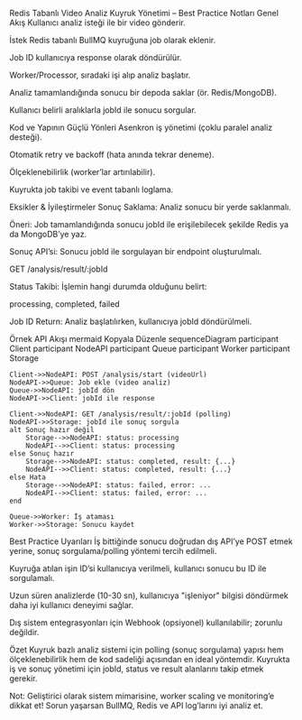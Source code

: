 Redis Tabanlı Video Analiz Kuyruk Yönetimi – Best Practice Notları
Genel Akış
Kullanıcı analiz isteği ile bir video gönderir.

İstek Redis tabanlı BullMQ kuyruğuna job olarak eklenir.

Job ID kullanıcıya response olarak döndürülür.

Worker/Processor, sıradaki işi alıp analiz başlatır.

Analiz tamamlandığında sonucu bir depoda saklar (ör. Redis/MongoDB).

Kullanıcı belirli aralıklarla jobId ile sonucu sorgular.

Kod ve Yapının Güçlü Yönleri
Asenkron iş yönetimi (çoklu paralel analiz desteği).

Otomatik retry ve backoff (hata anında tekrar deneme).

Ölçeklenebilirlik (worker’lar artırılabilir).

Kuyrukta job takibi ve event tabanlı loglama.

Eksikler & İyileştirmeler
Sonuç Saklama: Analiz sonucu bir yerde saklanmalı.

Öneri: Job tamamlandığında sonucu jobId ile erişilebilecek şekilde Redis ya da MongoDB’ye yaz.

Sonuç API’si: Sonucu jobId ile sorgulayan bir endpoint oluşturulmalı.

GET /analysis/result/:jobId

Status Takibi: İşlemin hangi durumda olduğunu belirt:

processing, completed, failed

Job ID Return: Analiz başlatılırken, kullanıcıya jobId döndürülmeli.

Örnek API Akışı
mermaid
Kopyala
Düzenle
sequenceDiagram
participant Client
participant NodeAPI
participant Queue
participant Worker
participant Storage

    Client->>NodeAPI: POST /analysis/start (videoUrl)
    NodeAPI->>Queue: Job ekle (video analiz)
    Queue->>NodeAPI: jobId dön
    NodeAPI->>Client: jobId ile response

    Client->>NodeAPI: GET /analysis/result/:jobId (polling)
    NodeAPI->>Storage: jobId ile sonuç sorgula
    alt Sonuç hazır değil
        Storage-->>NodeAPI: status: processing
        NodeAPI-->>Client: status: processing
    else Sonuç hazır
        Storage-->>NodeAPI: status: completed, result: {...}
        NodeAPI-->>Client: status: completed, result: {...}
    else Hata
        Storage-->>NodeAPI: status: failed, error: ...
        NodeAPI-->>Client: status: failed, error: ...
    end

    Queue->>Worker: İş ataması
    Worker->>Storage: Sonucu kaydet

Best Practice Uyarıları
İş bittiğinde sonucu doğrudan dış API’ye POST etmek yerine, sonuç sorgulama/polling yöntemi tercih edilmeli.

Kuyruğa atılan işin ID’si kullanıcıya verilmeli, kullanıcı sonucu bu ID ile sorgulamalı.

Uzun süren analizlerde (10-30 sn), kullanıcıya "işleniyor" bilgisi döndürmek daha iyi kullanıcı deneyimi sağlar.

Dış sistem entegrasyonları için Webhook (opsiyonel) kullanılabilir; zorunlu değildir.

Özet
Kuyruk bazlı analiz sistemi için polling (sonuç sorgulama) yapısı hem ölçeklenebilirlik hem de kod sadeliği açısından en ideal yöntemdir.
Kuyrukta iş ve sonuç yönetimi için jobId, status ve result alanlarını takip etmek gerekir.

Not: Geliştirici olarak sistem mimarisine, worker scaling ve monitoring’e dikkat et!
Sorun yaşarsan BullMQ, Redis ve API log’larını iyi analiz et.
